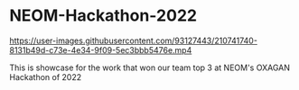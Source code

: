 # NEOM-Hackathon-2022



https://user-images.githubusercontent.com/93127443/210741740-8131b49d-c73e-4e34-9f09-5ec3bbb5476e.mp4



This is showcase for the work that won our team top 3 at NEOM's OXAGAN Hackathon of 2022 

